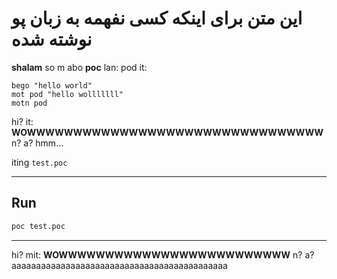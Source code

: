 # این متن برای اینکه کسی نفهمه به زبان پو نوشته شده

**shalam**
so m abo **poc** lan:
pod it:

```poc
bego "hello world"
mot pod "hello wolllllll"
motn pod
```

hi?
it: **WOWWWWWWWWWWWWWWWWWWWWWWWWWWWWWWWW**
n? a?
hmm...

iting `test.poc`

---

## Run

```cmd
poc test.poc
```

---

hi?
mit: **WOWWWWWWWWWWWWWWWWWWWWWWWWW**
n?
a?
aaaaaaaaaaaaaaaaaaaaaaaaaaaaaaaaaaaaaaaaaaaa
